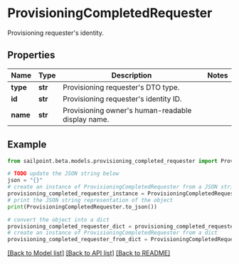 # ProvisioningCompletedRequester

Provisioning requester's identity.

## Properties

Name | Type | Description | Notes
------------ | ------------- | ------------- | -------------
**type** | **str** | Provisioning requester&#39;s DTO type. | 
**id** | **str** | Provisioning requester&#39;s identity ID. | 
**name** | **str** | Provisioning owner&#39;s human-readable display name. | 

## Example

```python
from sailpoint.beta.models.provisioning_completed_requester import ProvisioningCompletedRequester

# TODO update the JSON string below
json = "{}"
# create an instance of ProvisioningCompletedRequester from a JSON string
provisioning_completed_requester_instance = ProvisioningCompletedRequester.from_json(json)
# print the JSON string representation of the object
print(ProvisioningCompletedRequester.to_json())

# convert the object into a dict
provisioning_completed_requester_dict = provisioning_completed_requester_instance.to_dict()
# create an instance of ProvisioningCompletedRequester from a dict
provisioning_completed_requester_from_dict = ProvisioningCompletedRequester.from_dict(provisioning_completed_requester_dict)
```
[[Back to Model list]](../README.md#documentation-for-models) [[Back to API list]](../README.md#documentation-for-api-endpoints) [[Back to README]](../README.md)


